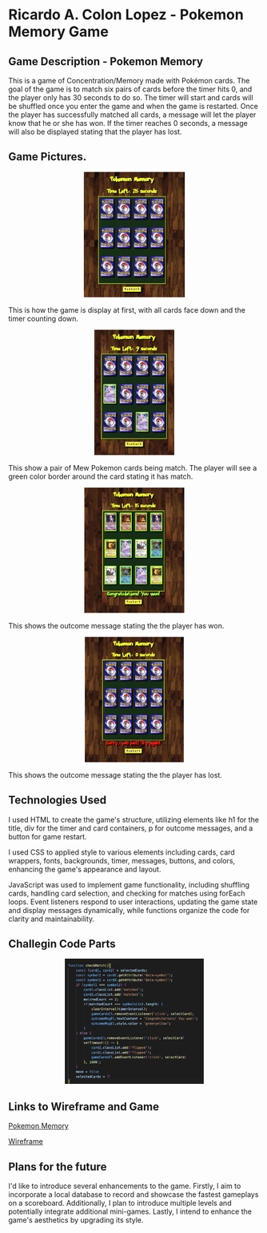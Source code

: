 # Ricardo A. Colon Lopez - Pokemon Memory Game

## Game Description - Pokemon Memory
This is a game of Concentration/Memory made with Pokémon cards. The goal of the game is to match six pairs of cards before the timer hits 0, and the player only has 30 seconds to do so. The timer will start and cards will be shuffled once you enter the game and when the game is restarted. Once the player has successfully matched all cards, a message will let the player know that he or she has won. If the timer reaches 0 seconds, a message will also be displayed stating that the player has lost.

## Game Pictures.
<p align="center">
<img height="250px" src="/assets/start.png">
</p>
This is how the game is display at first, with all cards face down and the timer counting down.
<p align="center">
<img height="250px" src="/assets/examples.png">
</p>
This show a pair of Mew Pokemon cards being match. The player will see a green color border around the card stating it has match.
<p align="center">
<img height="250px" src="/assets/win.png">
</p>
This shows the outcome message stating the the player has won.
<p align="center">
<img height="250px" src="/assets/lost.png">
</p>
This shows the outcome message stating the the player has lost.


## Technologies Used
I used HTML to create the game's structure, utilizing elements like h1 for the title, div for the timer and card containers, p for outcome messages, and a button for game restart.

I used CSS to applied style to various elements including cards, card wrappers, fonts, backgrounds, timer, messages, buttons, and colors, enhancing the game's appearance and layout.

JavaScript was used to implement game functionality, including shuffling cards, handling card selection, and checking for matches using forEach loops. Event listeners respond to user interactions, updating the game state and display messages
dynamically, while functions organize the code for clarity and maintainability.


## Challegin Code Parts 
<p align="center">
<img height="250px" src="/assets/checkMatch.png">
</p>

## Links to Wireframe and Game

[Pokemon Memory](https://raclesty.github.io/concentration/)

[Wireframe](https://excalidraw.com/#room=0cd7242987147ce95e44,y9xskMlR50j2VRT_cfM9QA)


## Plans for the future

I'd like to introduce several enhancements to the game. Firstly, I aim to incorporate a local database to record and showcase the fastest gameplays on a scoreboard. Additionally, I plan to introduce multiple levels and potentially integrate additional mini-games. Lastly, I intend to enhance the game's aesthetics by upgrading its style.